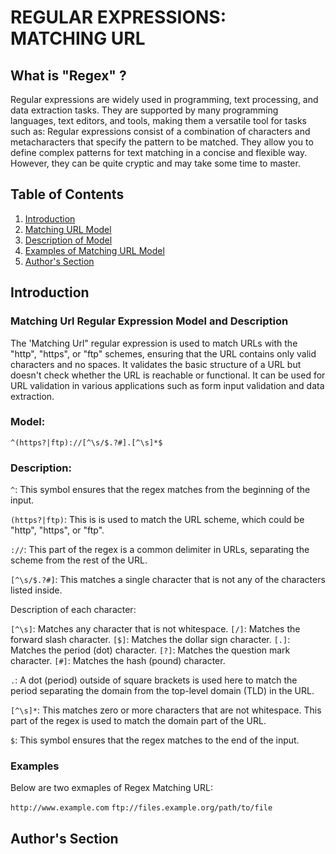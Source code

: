 #  REGULAR EXPRESSIONS: MATCHING URL 

## What is "Regex" ?
Regular expressions are widely used in programming, text processing, and data extraction tasks. They are supported by many programming languages, text editors, and tools, making them a versatile tool for tasks such as:
Regular expressions consist of a combination of characters and metacharacters that specify the pattern to be matched. They allow you to define complex patterns for text matching in a concise and flexible way. However, they can be quite cryptic and may take some time to master.

## Table of Contents

1. [Introduction](#introduction)
2. [Matching URL Model](#model)
3. [Description of Model](#description)
4. [Examples of Matching URL Model](#examples)
5. [Author's Section](#authors-section)

## Introduction 

### Matching Url Regular Expression Model and Description
The 'Matching Url" regular expression is used to match URLs with the "http", "https", or "ftp" schemes, ensuring that the URL contains only valid characters and no spaces. It validates the basic structure of a URL but doesn't check whether the URL is reachable or functional. It can be used for URL validation in various applications such as form input validation and data extraction. 

### Model:
`^(https?|ftp)://[^\s/$.?#].[^\s]*$`

### Description:

`^`: This symbol ensures that the regex matches from the beginning of the input.

`(https?|ftp)`: This is is used to match the URL scheme, which could be "http", "https", or "ftp".

`://`: This part of the regex is a common delimiter in URLs, separating the scheme from the rest of the URL.

`[^\s/$.?#]`: This matches a single character that is not any of the characters listed inside. 

Description of each character:

`[^\s]`: Matches any character that is not whitespace.
`[/]`: Matches the forward slash character.
`[$]`: Matches the dollar sign character.
`[.]`: Matches the period (dot) character.
`[?]`: Matches the question mark character.
`[#]`: Matches the hash (pound) character.

`.`: A dot (period) outside of square brackets is used here to match the period separating the domain from the top-level domain (TLD) in the URL.

`[^\s]*`: This matches zero or more characters that are not whitespace. This part of the regex is used to match the domain part of the URL.

`$`: This symbol ensures that the regex matches to the end of the input.



### Examples
Below are two exmaples of Regex Matching URL:

`http://www.example.com`
`ftp://files.example.org/path/to/file`



## Author's Section
